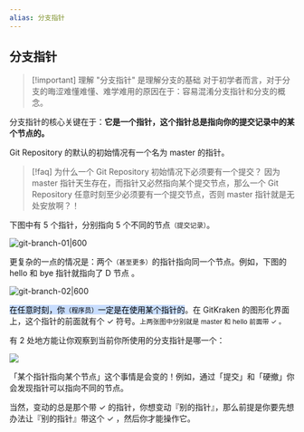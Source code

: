 ```yaml
---
alias: 分支指针
---
```


## 分支指针

> [!important] 理解 "分支指针" 是理解分支的基础
> 对于初学者而言，对于分支的晦涩难懂难懂、难学难用的原因在于：容易混淆分支指针和分支的概念。

分支指针的核心关键在于：**它是一个指针，这个指针总是指向你的提交记录中的某个节点的。**

Git Repository 的默认的初始情况有一个名为 master 的指针。

> [!faq] 为什么一个 Git Repository 初始情况下必须要有一个提交？
> 因为 master 指针天生存在，而指针又必然指向某个提交节点，那么一个 Git Repository 任意时刻至少必须要有一个提交节点，否则 master 指针就是无处安放啊？！

下图中有 5 个指针，分别指向 5 个不同的节点<small>（提交记录）</small>。

![git-branch-01|600](https://woniumd.oss-cn-hangzhou.aliyuncs.com/java/hemiao/20220627164253.png)


更复杂的一点的情况是：两个<small>（甚至更多）</small>的指针指向同一个节点。例如，下图的 hello 和 bye 指针就指向了 D 节点 。

![git-branch-02|600](https://woniumd.oss-cn-hangzhou.aliyuncs.com/java/hemiao/20220627164255.png)

<mark style="background: #ADCCFFA6;">在任意时刻，你<small>（程序员）</small>一定是在使用某个指针的</mark>。在 GitKraken 的图形化界面上，这个指针的前面就有个 ✓ 符号。<small>上两张图中分别就是 master 和 hello 前面带 ✓ 。</small>

有 2 处地方能让你观察到当前你所使用的分支指针是哪一个：

![](https://woniumd.oss-cn-hangzhou.aliyuncs.com/java/hemiao/20220723084316.png)

「某个指针指向某个节点」这个事情是会变的！例如，通过「提交」和「硬撤」你会发现指针可以指向不同的节点。

当然，变动的总是那个带 ✓ 的指针，你想变动『别的指针』，那么前提是你要先想办法让『别的指针』带这个 ✓ ，然后你才能操作它。


